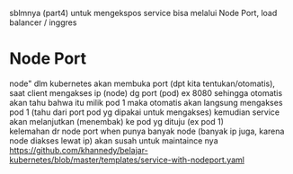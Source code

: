sblmnya (part4) untuk mengekspos service bisa melalui Node Port, load balancer / inggres<br>
# Node Port
node" dlm kubernetes akan membuka port (dpt kita tentukan/otomatis), saat client mengakses ip (node) dg port (pod) ex 8080 sehingga otomatis akan tahu bahwa itu milik pod 1 maka otomatis akan langsung mengakses pod 1 (tahu dari port pod yg dipakai untuk mengakses) kemudian service akan melanjutkan (menembak) ke pod yg dituju (ex pod 1)<br>
kelemahan dr node port when punya banyak node (banyak ip juga, karena node diakses lewat ip) akan susah untuk maintaince nya<br>
https://github.com/khannedy/belajar-kubernetes/blob/master/templates/service-with-nodeport.yaml<br>


